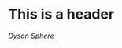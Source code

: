 **This is a header**
====================
[*Dyson Sphere*](https://xis004.github.io/cse15l-lab-reports/dysonSphere.html)
